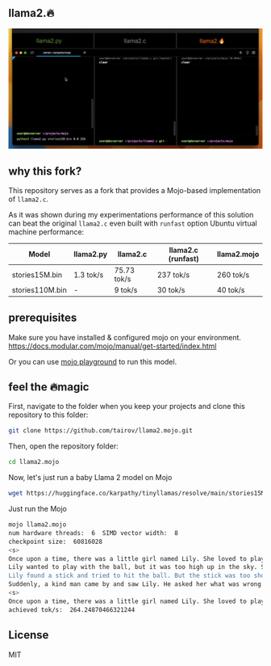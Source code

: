 ## llama2.🔥

<p align="center">
  <img src="assets/llama2.mojo-demo.gif" width="700" alt="llama2.mojo logo">
</p>

## why this fork?

This repository serves as a fork that provides a Mojo-based implementation of `llama2.c`.

As it was shown during my experimentations performance of this solution can beat the original `llama2.c` even built
with `runfast` option
Ubuntu virtual machine performance:

| Model           | llama2.py | llama2.c    | llama2.c (runfast) | **llama2.mojo** |
|-----------------|-----------|-------------|--------------------|-----------------|
| stories15M.bin  | 1.3 tok/s | 75.73 tok/s | 237 tok/s          | 260 tok/s       |
| stories110M.bin | -         | 9 tok/s     | 30 tok/s           | 40 tok/s        |

## prerequisites

Make sure you have installed & configured mojo on your environment.
https://docs.modular.com/mojo/manual/get-started/index.html

Or you can use [mojo playground](https://playground.modular.com/) to run this model. 

## feel the 🔥magic

First, navigate to the folder when you keep your projects and clone this repository to this folder:

```bash
git clone https://github.com/tairov/llama2.mojo.git
```

Then, open the repository folder:

```bash
cd llama2.mojo
```

Now, let's just run a baby Llama 2 model on Mojo 

```bash
wget https://huggingface.co/karpathy/tinyllamas/resolve/main/stories15M.bin
```

Just run the Mojo

```bash
mojo llama2.mojo
num hardware threads:  6  SIMD vector width:  8
checkpoint size:  60816028
<s>
Once upon a time, there was a little girl named Lily. She loved to play outside in the sunshine. One day, she saw a big, red ball in the sky. It was the sun! She thought it was so pretty.
Lily wanted to play with the ball, but it was too high up in the sky. She tried to jump and reach it, but she couldn't. Then, she had an idea. She would use a stick to knock the ball down.
Lily found a stick and tried to hit the ball. But the stick was too short. She tried again and again, but she couldn't reach it. She felt sad.
Suddenly, a kind man came by and saw Lily. He asked her what was wrong. Lily told him about the ball. The man smiled and said, "I have a useful idea!" He took out a long stick and used it to knock the ball down. Lily was so happy! She thanked the man and they played together in the sunshine.
<s>
Once upon a time, there was a little girl named Lily. She loved to play outside in the sunshine. One day, she saw a big, red
achieved tok/s:  264.24870466321244
```

## License

MIT